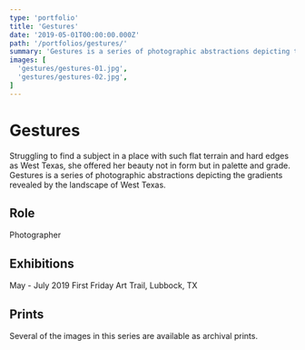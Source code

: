 ```yaml
---
type: 'portfolio'
title: 'Gestures'
date: '2019-05-01T00:00:00.000Z'
path: '/portfolios/gestures/'
summary: 'Gestures is a series of photographic abstractions depicting the gradients revealed by the landscape of West Texas.'
images: [
  'gestures/gestures-01.jpg',
  'gestures/gestures-02.jpg',
]
---
```


# Gestures

Struggling to find a subject in a place with such flat terrain and hard edges as West Texas, she offered her beauty not in form but in palette and grade. Gestures is a series of photographic abstractions depicting the gradients revealed by the landscape of West Texas.

## Role

Photographer

## Exhibitions

May - July 2019 First Friday Art Trail, Lubbock, TX

## Prints

Several of the images in this series are available as archival prints.

